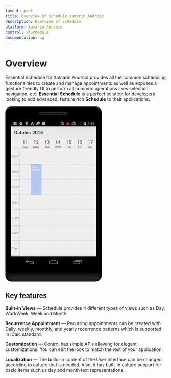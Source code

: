 ```yaml
---
layout: post
title: Overview of Schedule Xamarin.Android 
description: Overview of Schedule
platform: Xamarin.Android
control: SfSchedule
documentation: ug
---
```


# Overview

Essential Schedule for Xamarin.Android provides all the common scheduling functionalities to create and manage appointments as well as exposes a gesture friendly UI to perform all common operations likes selection, navigation, etc. **Essential** **Schedule** is a perfect solution for developers looking to add advanced, feature rich **Schedule** to their applications.

![](overview_images/overview.jpeg)

## Key features

**Built-in Views** — Schedule provides 4 different types of views such as Day, WorkWeek, Week and Month

**Recurrence Appointment** — Recurring appointments can be created with Daily, weekly, monthly, and yearly recurrence patterns which is supported in ICalc standard.

**Customization** — Control has simple APIs allowing for elegant customizations. You can edit the look to match the rest of your application.

**Localization** — The build-in content of the User Interface can be changed according to culture that is needed. Also, it has built-in culture support for basic items such us day and month text representations.
